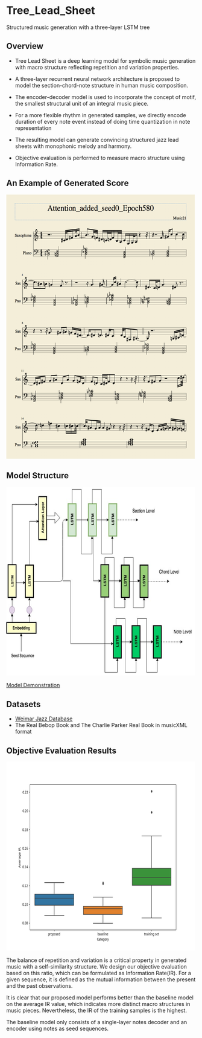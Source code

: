 # Tree_Lead_Sheet
Structured music generation with a three-layer LSTM tree

## Overview
* Tree Lead Sheet is a deep learning model for symbolic music generation with macro structure reflecting repetition and variation properties. 

* A three-layer recurrent neural network architecture is proposed to model the section-chord-note structure in human music composition. 

* The encoder-decoder model is used to incorporate the concept of motif, the smallest structural unit of an integral music piece. 

* For a more flexible rhythm in generated samples, we directly encode duration of every note event instead of doing time quantization in note representation

* The resulting model can generate convincing structured jazz lead sheets with monophonic melody and harmony.

* Objective evaluation is performed to measure macro structure using Information Rate.

## An Example of Generated Score

<img src="./generated_score_example.png" width="500" height="700" />

## Model Structure

<img src="./model_structure.jpg" width="500" height="500" />

[Model Demonstration](./Demo_Demonstration_Jazz_Generation.pdf)

## Datasets
* [Weimar Jazz Database](https://jazzomat.hfm-weimar.de/dbformat/dboverview.html)
* The Real Bebop Book and The Charlie Parker Real Book in musicXML format 

## Objective Evaluation Results

<img src="./avg_ir_box.png" width="500" height="500" />

The balance of repetition and variation is a critical property in generated music with a self-similarity structure. We design our objective evaluation based on this ratio, which can be formulated as Information Rate(IR). For a given sequence, it is defined as the mutual information between the present and the past observations.

It is clear that our proposed model performs better than the baseline model on the average IR value, which indicates more distinct macro structures in music pieces. Nevertheless, the IR of the training samples is the highest.

The baseline model only consists of a single-layer notes decoder and an encoder using notes as seed sequences.
